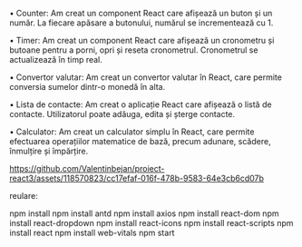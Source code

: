•	Counter: Am creat un component React care afișează un buton și un număr. La fiecare apăsare a butonului, numărul se incrementează cu 1.

•	Timer: Am creat un component React care afișează un cronometru și butoane pentru a porni, opri și reseta cronometrul. Cronometrul se actualizează în timp real.

•	Convertor valutar: Am creat un convertor valutar în React, care permite conversia sumelor dintr-o monedă în alta.

•	Lista de contacte: Am creat o aplicație React care afișează o listă de contacte. Utilizatorul poate adăuga, edita și șterge contacte.

•	Calculator: Am creat un calculator simplu în React, care permite efectuarea operațiilor matematice de bază, precum adunare, scădere, înmulțire și împărțire.




https://github.com/Valentinbejan/proiect-react3/assets/118570823/cc17efaf-016f-478b-9583-64e3cb6cd07b


reulare:

npm install
npm install antd
npm install axios
npm install react-dom
npm install react-dropdown
npm install react-icons
npm install react-scripts
npm install react
npm install web-vitals
npm start


